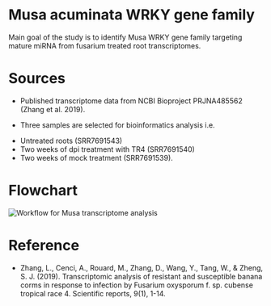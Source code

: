 
# Musa acuminata WRKY gene family 

<!-- badges: start -->
<!-- badges: end -->

Main goal of the study is to identify Musa WRKY gene family targeting mature miRNA from fusarium treated root transcriptomes. 

# Sources

* Published transcriptome data from NCBI Bioproject PRJNA485562 (Zhang et al. 2019). 

* Three samples are selected for bioinformatics analysis i.e. 
- Untreated roots (SRR7691543)
- Two weeks of dpi treatment with TR4 (SRR7691540)
- Two weeks of mock treatment (SRR7691539). 

# Flowchart

![Workflow for Musa transcriptome analysis](references/Workflow.jpg)


# Reference

* Zhang, L., Cenci, A., Rouard, M., Zhang, D., Wang, Y., Tang, W., & Zheng, S. J. (2019). 
  Transcriptomic analysis of resistant and susceptible banana corms in response to infection by Fusarium oxysporum f. sp. cubense tropical race 4.
  Scientific reports, 9(1), 1-14.


